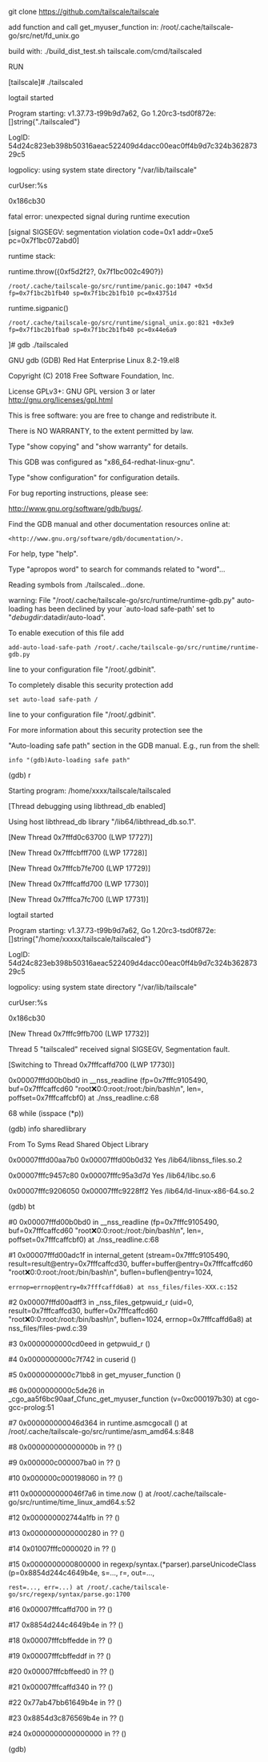 

git clone https://github.com/tailscale/tailscale

add function and call get_myuser_function in:   /root/.cache/tailscale-go/src/net/fd_unix.go

build with: ./build_dist_test.sh  tailscale.com/cmd/tailscaled



RUN



[tailscale]# ./tailscaled 

logtail started

Program starting: v1.37.73-t99b9d7a62, Go 1.20rc3-tsd0f872e: []string{"./tailscaled"}

LogID: 54d24c823eb398b50316aeac522409d4dacc00eac0ff4b9d7c324b36287329c5

logpolicy: using system state directory "/var/lib/tailscale"

curUser:%s

 0x186cb30

fatal error: unexpected signal during runtime execution

[signal SIGSEGV: segmentation violation code=0x1 addr=0xe5 pc=0x7f1bc072abd0]



runtime stack:

runtime.throw({0xf5d2f2?, 0x7f1bc002c490?})

	/root/.cache/tailscale-go/src/runtime/panic.go:1047 +0x5d fp=0x7f1bc2b1fb40 sp=0x7f1bc2b1fb10 pc=0x43751d

runtime.sigpanic()

	/root/.cache/tailscale-go/src/runtime/signal_unix.go:821 +0x3e9 fp=0x7f1bc2b1fba0 sp=0x7f1bc2b1fb40 pc=0x44e6a9





]# gdb ./tailscaled 

GNU gdb (GDB) Red Hat Enterprise Linux 8.2-19.el8

Copyright (C) 2018 Free Software Foundation, Inc.

License GPLv3+: GNU GPL version 3 or later <http://gnu.org/licenses/gpl.html>

This is free software: you are free to change and redistribute it.

There is NO WARRANTY, to the extent permitted by law.

Type "show copying" and "show warranty" for details.

This GDB was configured as "x86_64-redhat-linux-gnu".

Type "show configuration" for configuration details.

For bug reporting instructions, please see:

<http://www.gnu.org/software/gdb/bugs/>.

Find the GDB manual and other documentation resources online at:

    <http://www.gnu.org/software/gdb/documentation/>.



For help, type "help".

Type "apropos word" to search for commands related to "word"...

Reading symbols from ./tailscaled...done.

warning: File "/root/.cache/tailscale-go/src/runtime/runtime-gdb.py" auto-loading has been declined by your `auto-load safe-path' set to "$debugdir:$datadir/auto-load".

To enable execution of this file add

	add-auto-load-safe-path /root/.cache/tailscale-go/src/runtime/runtime-gdb.py

line to your configuration file "/root/.gdbinit".

To completely disable this security protection add

	set auto-load safe-path /

line to your configuration file "/root/.gdbinit".

For more information about this security protection see the

"Auto-loading safe path" section in the GDB manual.  E.g., run from the shell:

	info "(gdb)Auto-loading safe path"

(gdb) r

Starting program: /home/xxxx/tailscale/tailscaled 

[Thread debugging using libthread_db enabled]

Using host libthread_db library "/lib64/libthread_db.so.1".

[New Thread 0x7fffd0c63700 (LWP 17727)]

[New Thread 0x7fffcbfff700 (LWP 17728)]

[New Thread 0x7fffcb7fe700 (LWP 17729)]

[New Thread 0x7fffcaffd700 (LWP 17730)]

[New Thread 0x7fffca7fc700 (LWP 17731)]

logtail started

Program starting: v1.37.73-t99b9d7a62, Go 1.20rc3-tsd0f872e: []string{"/home/xxxxx/tailscale/tailscaled"}

LogID: 54d24c823eb398b50316aeac522409d4dacc00eac0ff4b9d7c324b36287329c5

logpolicy: using system state directory "/var/lib/tailscale"

curUser:%s

 0x186cb30

[New Thread 0x7fffc9ffb700 (LWP 17732)]



Thread 5 "tailscaled" received signal SIGSEGV, Segmentation fault.

[Switching to Thread 0x7fffcaffd700 (LWP 17730)]

0x00007fffd00b0bd0 in __nss_readline (fp=0x7fffc9105490, buf=0x7fffcaffcd60 "root:x:0:0:root:/root:/bin/bash\n", len=<optimized out>, poffset=0x7fffcaffcbf0) at ./nss_readline.c:68

68	      while (isspace (*p))

(gdb) info sharedlibrary

From                To                  Syms Read   Shared Object Library

0x00007fffd00aa7b0  0x00007fffd00b0d32  Yes         /lib64/libnss_files.so.2

0x00007fffc9457c80  0x00007fffc95a3d7d  Yes         /lib64/libc.so.6

0x00007fffc9206050  0x00007fffc9228ff2  Yes         /lib64/ld-linux-x86-64.so.2

(gdb) bt

#0  0x00007fffd00b0bd0 in __nss_readline (fp=0x7fffc9105490, buf=0x7fffcaffcd60 "root:x:0:0:root:/root:/bin/bash\n", len=<optimized out>, poffset=0x7fffcaffcbf0) at ./nss_readline.c:68

#1  0x00007fffd00adc1f in internal_getent (stream=0x7fffc9105490, result=result@entry=0x7fffcaffcd30, buffer=buffer@entry=0x7fffcaffcd60 "root:x:0:0:root:/root:/bin/bash\n", buflen=buflen@entry=1024, 

    errnop=errnop@entry=0x7fffcaffd6a8) at nss_files/files-XXX.c:152

#2  0x00007fffd00adff3 in _nss_files_getpwuid_r (uid=0, result=0x7fffcaffcd30, buffer=0x7fffcaffcd60 "root:x:0:0:root:/root:/bin/bash\n", buflen=1024, errnop=0x7fffcaffd6a8) at nss_files/files-pwd.c:39

#3  0x0000000000cd0eed in getpwuid_r ()

#4  0x0000000000c7f742 in cuserid ()

#5  0x0000000000c71bb8 in get_myuser_function ()

#6  0x0000000000c5de26 in _cgo_aa5f6bc90aaf_Cfunc_get_myuser_function (v=0xc000197b30) at cgo-gcc-prolog:51

#7  0x000000000046d364 in runtime.asmcgocall () at /root/.cache/tailscale-go/src/runtime/asm_amd64.s:848

#8  0x000000000000000b in ?? ()

#9  0x000000c000007ba0 in ?? ()

#10 0x000000c000198060 in ?? ()

#11 0x000000000046f7a6 in time.now () at /root/.cache/tailscale-go/src/runtime/time_linux_amd64.s:52

#12 0x000000002744a1fb in ?? ()

#13 0x0000000000000280 in ?? ()

#14 0x01007fffc0000020 in ?? ()

#15 0x0000000000800000 in regexp/syntax.(*parser).parseUnicodeClass (p=0x8854d244c4649b4e, s=..., r=<error reading variable: access outside bounds of object referenced via synthetic pointer>, out=..., 

    rest=..., err=...) at /root/.cache/tailscale-go/src/regexp/syntax/parse.go:1700

#16 0x00007fffcaffd700 in ?? ()

#17 0x8854d244c4649b4e in ?? ()

#18 0x00007fffcbffedde in ?? ()

#19 0x00007fffcbffeddf in ?? ()

#20 0x00007fffcbffeed0 in ?? ()

#21 0x00007fffcaffd340 in ?? ()

#22 0x77ab47bb61649b4e in ?? ()

#23 0x8854d3c876569b4e in ?? ()

#24 0x0000000000000000 in ?? ()

(gdb) 



